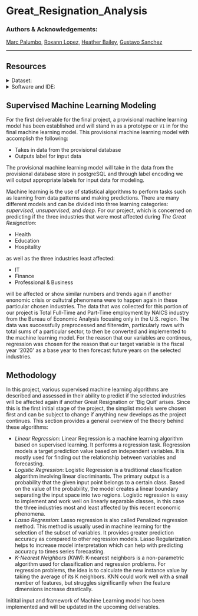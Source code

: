 # Great_Resignation_Analysis

### Authors & Acknowledgements: 
[Marc Palumbo](https://www.linkedin.com/in/marcpalumbo53/), [Roxann Lopez](https://www.linkedin.com/in/roxann-lopez-4a2b211a/), [Heather Bailey](https://www.linkedin.com/in/heather-bailey-70b50a22a/), [Gustavo Sanchez](https://www.linkedin.com/in/gustavosanchez626/)

<table><tr>

---

## Resources
<details>
<summary>Dataset:</summary>

- Cleaned_geographic_Data.csv
</details>

<details>
<summary>Software and IDE:</summary>

- Python
- Jupyter Notebook
- Libraries:
  - Numpy
  - Scikit-learn

</details>

## Supervised Machine Learning Modeling 
For the first deliverable for the final project, a provisional machine learning model has been established and will stand in as a prototype or `V1` in for the final machine learning model. This provisional machine learning model with accomplish the following:
- Takes in data from the provisional database
- Outputs label for input data

The provisional machine learning model will take in the data from the provisional database store in postgreSQL and through label encoding we will output appropriate labels for input data for modeling.

Machine learning is the use of statistical algorithms to perform tasks such as learning from data patterns and making predictions. There are many different models and can be divided into three learning categories: _supervised_, _unsupervised_, and _deep_. For our project, which is concerned on predicting if the three industries that were most affected during _The Great Resignation_:
- Health 
- Education
- Hospitality

as well as the three industries least affected:
- IT
- Finance
- Professional & Business

will be affected or show similar numbers and trends again if another enonomic crisis or cultutral phenomena were to happen again in these particular chosen industries. The data that was collected for this portion of our project is Total Full-Time and Part-Time employment by NAICS industry from the Bureau of Economic Analysis focusing only in the U.S. region. The data was successfully preprocessed and filteredm, particularly rows with total sums of a particular sector, to then be converted and implemented to the machine learning model. For the reason that our variables are continous, regression was chosen for the reason that our target variable is the fiscal year '2020' as a base year to then forecast future years on the selected industries. 

## Methodology 
In this project, various supervised machine learning algorithms are described and assessed in their ability to predict if the selected industries will be affected again if another Great Resignation or 'Big Quit' arises. Since this is the first initial stage of the project, the simplist models were chosen first and can be subject to change if anything new develops as the project continues. This section provides a general overview of the theory behind these algorithms:
- _Linear Regression_: Linear Regression is a machine learning algorithm based on supervised learning. It performs a regression task. Regression models a target prediction value based on independent variables. It is mostly used for finding out the relationship between variables and forecasting.
- _Logistic Regression_: Logistic Regression is a traditional classification algorithm involving linear discriminants. The primary output is a probability that the given input point belongs to a certain class. Based on the value of the probability, the model creates a linear boundary separating the input space into two regions. Logistic regression is easy to implement and work well on linearly separable classes, in this case the three industries most and least affected by this recent economic phenomena. 
- _Lasso Regression_: 
Lasso regression is also called Penalized regression method. This method is usually used in machine learning for the selection of the subset of variables. It provides greater prediction accuracy as compared to other regression models. Lasso Regularization helps to increase model interpretation which can help with predicting accuracy to times series forecasting.
- _K-Nearest Neighbors (KNN)_: K-nearest neighbors is a non-parametric algorithm used for classification and regression problems. For regression problems, the idea is to calculate the new instance value by taking the average of its K neighbors. KNN could work well with a small number of features, but struggles significantly when the feature dimensions increase drastically. 

Initital input and framework of Machine Learning model has been implemented and will be updated in the upcoming deliverables.